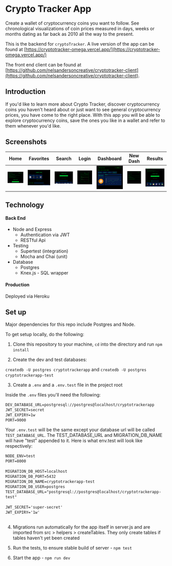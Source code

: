 # Crypto Tracker App

Create a wallet of cryptocurrency coins you want to follow.  See chronological visualizations of coin prices measured in days, weeks or months dating as far back as 2010 all the way to the present.

This is the backend for `cryptoTracker`.  A live version of the app can be found at [https://cryptotracker-omega.vercel.app/](https://cryptotracker-omega.vercel.app/)

The front end client can be found at [https://github.com/nelsandersoncreative/cryptotracker-client](https://github.com/nelsandersoncreative/cryptotracker-client).

## Introduction

If you'd like to learn more about Crypto Tracker, discover cryptocurrency coins you haven't heard about or just want to see general cryptocurrency prices, you have come to the right place. With this app you will be able to explore cryptocurrency coins, save the ones you like in a wallet and refer to them whenever you'd like.

## Screenshots

| Home       | Favorites   | Search     | Login       | Dashboard   | New Dash   | Results     |
|------------|-------------|------------|-------------|-------------|------------|-------------|
| <img src="/assets/cryptotracker-home-public.png" width="250"> | <img src="/assets/cryptotracker-home-favorites-public.png" width="250"> | <img src="/assets/cryptotracker-home-search-public.png" width="250"> | <img src="/assets/cryptotracker-login.png" width="250"> | <img src="/assets/cryptotracker-dashboard.png" width="250"> | <img src="/assets/cryptotracker-dashfiller.png" width="250"> | <img src="/assets/cryptotracker-search-query-public.png" width="250"> |

## Technology

#### Back End

* Node and Express
  * Authentication via JWT
  * RESTful Api
* Testing
  * Supertest (integration)
  * Mocha and Chai (unit)
* Database
  * Postgres
  * Knex.js - SQL wrapper

#### Production

Deployed via Heroku


## Set up

Major dependencies for this repo include Postgres and Node.

To get setup locally, do the following:

1. Clone this repository to your machine, `cd` into the directory and run `npm install`


2. Create the dev and test databases: 

`createdb -U postgres cryptotrackerapp`
and 
`createdb -U postgres cryptotrackerapp-test`


3. Create a `.env` and a `.env.test` file in the project root

Inside the `.env` files you'll need the following:

````
DEV_DATABASE_URL=postgresql://postgres@localhost/cryptotrackerapp
JWT_SECRET=secret
JWT_EXPIRY=1w
PORT=9000

````

Your `.env.test` will be the same except your database url will be called `TEST_DATABASE_URL`. The TEST_DATABASE_URL and MIGRATION_DB_NAME will have "test" appended to it.  Here is what env.test will look like respectively:

````
NODE_ENV=test
PORT=8000

MIGRATION_DB_HOST=localhost
MIGRATION_DB_PORT=5432
MIGRATION_DB_NAME=cryptotrackerapp-test
MIGRATION_DB_USER=postgres
TEST_DATABASE_URL="postgresql://postgres@localhost/cryptotrackerapp-test"

JWT_SECRET='super-secret'
JWT_EXPIRY='1w'


````

4. Migrations run automatically for the app itself in server.js and are imported from src > helpers > createTables.  They only create tables if tables haven't yet been created

5. Run the tests, to ensure stable build of server - `npm test`

6. Start the app - `npm run dev`